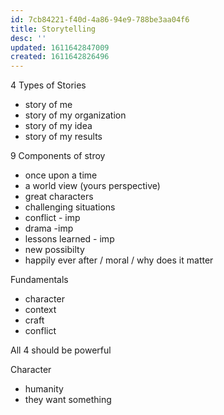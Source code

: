 ```yaml
---
id: 7cb84221-f40d-4a86-94e9-788be3aa04f6
title: Storytelling
desc: ''
updated: 1611642847009
created: 1611642826496
---
```


4 Types of Stories
- story of me
- story of my organization 
- story of my idea
- story of my results


9 Components of stroy
- once upon a time
- a world view (yours perspective)
- great characters
- challenging situations
- conflict - imp
- drama -imp 
- lessons learned - imp
- new possibilty 
- happily ever after / moral / why does it matter



Fundamentals
- character 
- context
- craft
- conflict

All 4 should be powerful


Character
- humanity 
- they want something 
